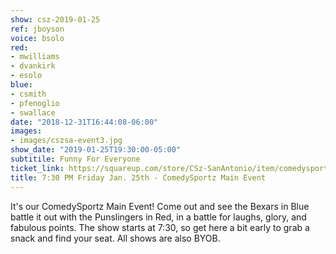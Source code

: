 ```yaml
---
show: csz-2019-01-25
ref: jboyson
voice: bsolo
red:
- mwilliams
- dvankirk
- esolo
blue:
- csmith
- pfenoglio
- swallace
date: "2018-12-31T16:44:08-06:00"
images:
- images/cszsa-event3.jpg
show_date: "2019-01-25T19:30:00-05:00"
subtitile: Funny For Everyone
ticket_link: https://squareup.com/store/CSz-SanAntonio/item/comedysportz-friday-night-22
title: 7:30 PM Friday Jan. 25th - ComedySportz Main Event
---
```


It's our ComedySportz Main Event! Come out and see the Bexars in Blue battle it out with the Punslingers in Red, in a battle for laughs, glory, and fabulous points. The show starts at 7:30, so get here a bit early to grab a snack and find your seat. All shows are also BYOB.
